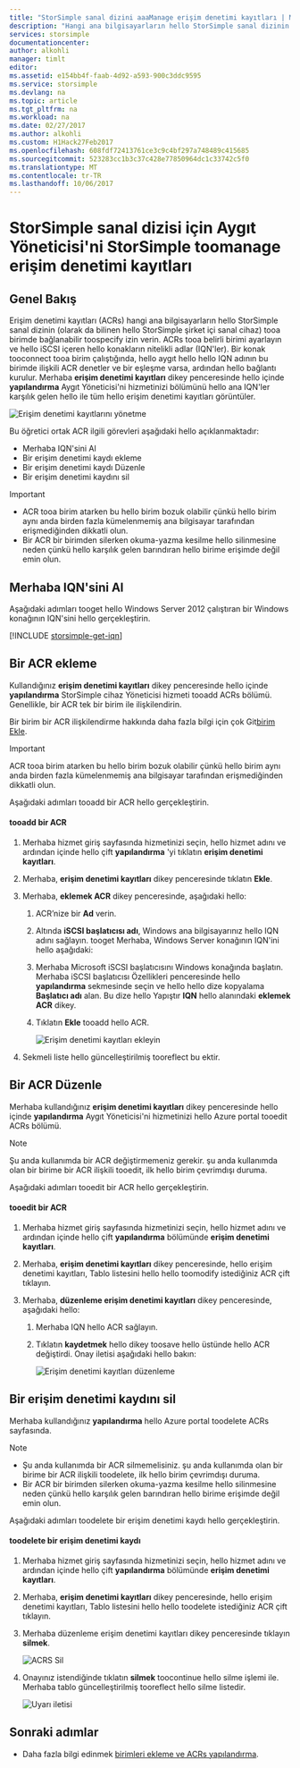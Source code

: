 ```yaml
---
title: "StorSimple sanal dizini aaaManage erişim denetimi kayıtları | Microsoft Docs"
description: "Hangi ana bilgisayarların hello StorSimple sanal dizinin tooa birimde bağlanabilir (ACRs) toodetermine toomanage erişim denetimi kayıtları nasıl açıklar."
services: storsimple
documentationcenter: 
author: alkohli
manager: timlt
editor: 
ms.assetid: e154bb4f-faab-4d92-a593-900c3ddc9595
ms.service: storsimple
ms.devlang: na
ms.topic: article
ms.tgt_pltfrm: na
ms.workload: na
ms.date: 02/27/2017
ms.author: alkohli
ms.custom: H1Hack27Feb2017
ms.openlocfilehash: 608fdf72413761ce3c9c4bf297a748489c415685
ms.sourcegitcommit: 523283cc1b3c37c428e77850964dc1c33742c5f0
ms.translationtype: MT
ms.contentlocale: tr-TR
ms.lasthandoff: 10/06/2017
---
```

# <a name="use-storsimple-device-manager-toomanage-access-control-records-for-storsimple-virtual-array"></a>StorSimple sanal dizisi için Aygıt Yöneticisi'ni StorSimple toomanage erişim denetimi kayıtları

## <a name="overview"></a>Genel Bakış

Erişim denetimi kayıtları (ACRs) hangi ana bilgisayarların hello StorSimple sanal dizinin (olarak da bilinen hello StorSimple şirket içi sanal cihaz) tooa birimde bağlanabilir toospecify izin verin. ACRs tooa belirli birimi ayarlayın ve hello iSCSI içeren hello konakların nitelikli adlar (IQN'ler). Bir konak tooconnect tooa birim çalıştığında, hello aygıt hello hello IQN adının bu birimde ilişkili ACR denetler ve bir eşleşme varsa, ardından hello bağlantı kurulur. Merhaba **erişim denetimi kayıtları** dikey penceresinde hello içinde **yapılandırma** Aygıt Yöneticisi'ni hizmetinizi bölümünü hello ana IQN'ler karşılık gelen hello ile tüm hello erişim denetimi kayıtları görüntüler.

![Erişim denetimi kayıtlarını yönetme](./media/storsimple-virtual-array-manage-acrs/ova-manage-acrs.png)

Bu öğretici ortak ACR ilgili görevleri aşağıdaki hello açıklanmaktadır:

* Merhaba IQN'sini Al
* Bir erişim denetimi kaydı ekleme
* Bir erişim denetimi kaydı Düzenle
* Bir erişim denetimi kaydını sil

> [!IMPORTANT]
> 
> * ACR tooa birim atarken bu hello birim bozuk olabilir çünkü hello birim aynı anda birden fazla kümelenmemiş ana bilgisayar tarafından erişmediğinden dikkatli olun.
> * Bir ACR bir birimden silerken okuma-yazma kesilme hello silinmesine neden çünkü hello karşılık gelen barındıran hello birime erişimde değil emin olun.


## <a name="get-hello-iqn"></a>Merhaba IQN'sini Al

Aşağıdaki adımları tooget hello Windows Server 2012 çalıştıran bir Windows konağının IQN'sini hello gerçekleştirin.

[!INCLUDE [storsimple-get-iqn](../../includes/storsimple-get-iqn.md)]

## <a name="add-an-acr"></a>Bir ACR ekleme

Kullandığınız **erişim denetimi kayıtları** dikey penceresinde hello içinde **yapılandırma** StorSimple cihaz Yöneticisi hizmeti tooadd ACRs bölümü. Genellikle, bir ACR tek bir birim ile ilişkilendirin.

Bir birim bir ACR ilişkilendirme hakkında daha fazla bilgi için çok Git[birim Ekle](storsimple-virtual-array-deploy3-iscsi-setup.md#step-3-add-a-volume).

> [!IMPORTANT]
> ACR tooa birim atarken bu hello birim bozuk olabilir çünkü hello birim aynı anda birden fazla kümelenmemiş ana bilgisayar tarafından erişmediğinden dikkatli olun.


Aşağıdaki adımları tooadd bir ACR hello gerçekleştirin.

#### <a name="tooadd-an-acr"></a>tooadd bir ACR

1. Merhaba hizmet giriş sayfasında hizmetinizi seçin, hello hizmet adını ve ardından içinde hello çift **yapılandırma** 'yi tıklatın **erişim denetimi kayıtları**.
2. Merhaba, **erişim denetimi kayıtları** dikey penceresinde tıklatın **Ekle**.
3. Merhaba, **eklemek ACR** dikey penceresinde, aşağıdaki hello:
   
    1. ACR’nize bir **Ad** verin.
    
    2. Altında **iSCSI başlatıcısı adı**, Windows ana bilgisayarınız hello IQN adını sağlayın. tooget Merhaba, Windows Server konağının IQN'ini hello aşağıdaki:
   
    3. Merhaba Microsoft iSCSI başlatıcısını Windows konağında başlatın. Merhaba iSCSI başlatıcısı Özellikleri penceresinde hello **yapılandırma** sekmesinde seçin ve hello hello dize kopyalama **Başlatıcı adı** alan.
    Bu dize hello Yapıştır **IQN** hello alanındaki **eklemek ACR** dikey.
   
    6. Tıklatın **Ekle** tooadd hello ACR.  
   
        ![Erişim denetimi kayıtları ekleyin](./media/storsimple-virtual-array-manage-acrs/ova-add-acrs.png)
4. Sekmeli liste hello güncelleştirilmiş tooreflect bu ektir.

## <a name="edit-an-acr"></a>Bir ACR Düzenle

Merhaba kullandığınız **erişim denetimi kayıtları** dikey penceresinde hello içinde **yapılandırma** Aygıt Yöneticisi'ni hizmetinizi hello Azure portal tooedit ACRs bölümü.

> [!NOTE]
> Şu anda kullanımda bir ACR değiştirmemeniz gerekir. şu anda kullanımda olan bir birime bir ACR ilişkili tooedit, ilk hello birim çevrimdışı duruma.


Aşağıdaki adımları tooedit bir ACR hello gerçekleştirin.

#### <a name="tooedit-an-acr"></a>tooedit bir ACR

1. Merhaba hizmet giriş sayfasında hizmetinizi seçin, hello hizmet adını ve ardından içinde hello çift **yapılandırma** bölümünde **erişim denetimi kayıtları**.
2. Merhaba, **erişim denetimi kayıtları** dikey penceresinde, hello erişim denetimi kayıtları, Tablo listesini hello hello toomodify istediğiniz ACR çift tıklayın.
3. Merhaba, **düzenleme erişim denetimi kayıtları** dikey penceresinde, aşağıdaki hello:
   
    1. Merhaba IQN hello ACR sağlayın.
   
    2. Tıklatın **kaydetmek** hello dikey toosave hello üstünde hello ACR değiştirdi. Onay iletisi aşağıdaki hello bakın:
   
        ![Erişim denetimi kayıtları düzenleme](./media/storsimple-virtual-array-manage-acrs/ova-edit-acrs.png)

## <a name="delete-an-access-control-record"></a>Bir erişim denetimi kaydını sil

Merhaba kullandığınız **yapılandırma** hello Azure portal toodelete ACRs sayfasında.

> [!NOTE]
> 
> * Şu anda kullanımda bir ACR silmemelisiniz. şu anda kullanımda olan bir birime bir ACR ilişkili toodelete, ilk hello birim çevrimdışı duruma.
> * Bir ACR bir birimden silerken okuma-yazma kesilme hello silinmesine neden çünkü hello karşılık gelen barındıran hello birime erişimde değil emin olun.


Aşağıdaki adımları toodelete bir erişim denetimi kaydı hello gerçekleştirin.

#### <a name="toodelete-an-access-control-record"></a>toodelete bir erişim denetimi kaydı

1. Merhaba hizmet giriş sayfasında hizmetinizi seçin, hello hizmet adını ve ardından içinde hello çift **yapılandırma** bölümünde **erişim denetimi kayıtları**.

2. Merhaba, **erişim denetimi kayıtları** dikey penceresinde, hello erişim denetimi kayıtları, Tablo listesini hello hello toodelete istediğiniz ACR çift tıklayın.

3. Merhaba düzenleme erişim denetimi kayıtları dikey penceresinde tıklayın **silmek**.
   
    ![ACRS Sil](./media/storsimple-virtual-array-manage-acrs/ova-del-acrs.png)

4. Onayınız istendiğinde tıklatın **silmek** toocontinue hello silme işlemi ile. Merhaba tablo güncelleştirilmiş tooreflect hello silme listedir.
   
   ![Uyarı iletisi](./media/storsimple-virtual-array-manage-acrs/ova-del-acrs-warning.png)

## <a name="next-steps"></a>Sonraki adımlar

* Daha fazla bilgi edinmek [birimleri ekleme ve ACRs yapılandırma](storsimple-virtual-array-deploy3-iscsi-setup.md#step-3-add-a-volume).

